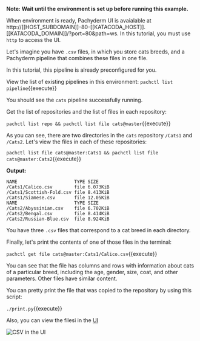**Note: Wait until the environment is set up before running
this example.**

When environment is ready, Pachyderm UI is avaialable
at http://[[HOST_SUBDOMAIN]]-80-[[KATACODA_HOST]].[[KATACODA_DOMAIN]]/?port=80&path=ws. In this tutorial, you must use
`http` to access the UI.

Let's imagine you have `.csv` files, in which you
store cats breeds, and a Pachyderm pipeline
that combines these files in one file.

In this tutorial, this pipeline is already preconfigured
for you.

View the list of existing pipelines in this environment:
`pachctl list pipeline`{{execute}}

You should see the `cats` pipeline successfully running.

Get the list of repositories and the list of files in each
repository:

`pachctl list repo && pachctl list file cats@master`{{execute}}

As you can see, there are two directories in the `cats`
repository `/Cats1` and `/Cats2`. Let's view the files in each
of these repositories:

`pachctl list file cats@master:Cats1 && pachctl list file cats@master:Cats2`{{execute}}

**Output:**

```
NAME                     TYPE SIZE
/Cats1/Calico.csv        file 6.073KiB
/Cats1/Scottish-Fold.csv file 8.413KiB
/Cats1/Siamese.csv       file 12.05KiB
NAME                     TYPE SIZE
/Cats2/Abyssinian.csv    file 6.702KiB
/Cats2/Bengal.csv        file 8.414KiB
/Cats2/Russian-Blue.csv  file 8.924KiB
```

You have three `.csv` files that correspond to a cat breed
in each directory.

Finally, let's print the contents of one of those files in
the terminal:

`pachctl get file cats@master:Cats1/Calico.csv`{{execute}}

You can see that the file has columns and rows with information
about cats of a particular breed, including the age, gender, size, coat,
and other parameters. Other files have similar content.

You can pretty print the file that was copied to the repository by using this
script:

`./print.py`{{execute}}

Also, you can view the filesi in the [UI](http://[[HOST_SUBDOMAIN]]-80-[[KATACODA_HOST]].[[KATACODA_DOMAIN]]/?port=80&path=ws/app/repos/cats/commits)

![CSV in the UI](/svekars/scenarios/datum-intro/assets/ui-file-browse-cats.png)
